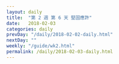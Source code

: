 ```yaml
---
layout: daily
title:  "第 2 週 第 6 天 堅固應許"
date:   2018-02-03
categories: daily
prevDay: "/daily/2018-02-02-daily.html"
nextDay: ""
weekly: "/guide/wk2.html"
permalink: /daily/2018-02-03-daily.html
---
```


